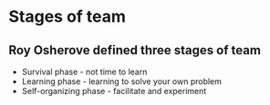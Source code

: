 # Stages of team

## Roy Osherove defined three stages of team

- Survival phase - not time to learn
- Learning phase - learning to solve your own problem
- Self-organizing phase - facilitate and experiment

